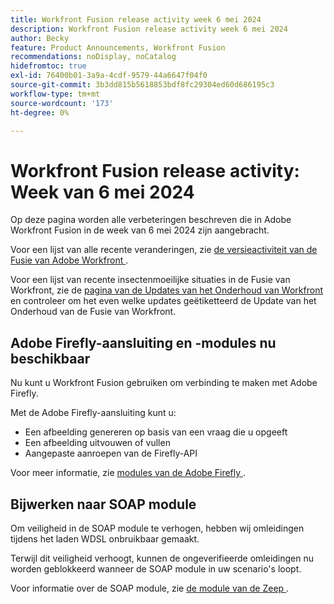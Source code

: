 ```yaml
---
title: Workfront Fusion release activity week 6 mei 2024
description: Workfront Fusion release activity week 6 mei 2024
author: Becky
feature: Product Announcements, Workfront Fusion
recommendations: noDisplay, noCatalog
hidefromtoc: true
exl-id: 76400b01-3a9a-4cdf-9579-44a6647f04f0
source-git-commit: 3b3dd815b5618853bdf8fc29304ed60d686195c3
workflow-type: tm+mt
source-wordcount: '173'
ht-degree: 0%

---
```


# Workfront Fusion release activity: Week van 6 mei 2024

Op deze pagina worden alle verbeteringen beschreven die in Adobe Workfront Fusion in de week van 6 mei 2024 zijn aangebracht.

Voor een lijst van alle recente veranderingen, zie [ de versieactiviteit van de Fusie van Adobe Workfront ](../../../product-announcements/product-releases/fusion-release-activity/fusion-release-activity.md).

Voor een lijst van recente insectenmoeilijke situaties in de Fusie van Workfront, zie de [ pagina van de Updates van het Onderhoud van Workfront ](https://experienceleague.adobe.com/docs/workfront-known-issues/releases/current-updates.html) en controleer om het even welke updates geëtiketteerd de Update van het Onderhoud van de Fusie van Workfront.

## Adobe Firefly-aansluiting en -modules nu beschikbaar

Nu kunt u Workfront Fusion gebruiken om verbinding te maken met Adobe Firefly.

Met de Adobe Firefly-aansluiting kunt u:

* Een afbeelding genereren op basis van een vraag die u opgeeft
* Een afbeelding uitvouwen of vullen
* Aangepaste aanroepen van de Firefly-API

Voor meer informatie, zie [ modules van de Adobe Firefly ](/help/quicksilver/workfront-fusion/apps-and-their-modules/adobe-firefly-modules.md).

## Bijwerken naar SOAP module

Om veiligheid in de SOAP module te verhogen, hebben wij omleidingen tijdens het laden WDSL onbruikbaar gemaakt.

Terwijl dit veiligheid verhoogt, kunnen de ongeverifieerde omleidingen nu worden geblokkeerd wanneer de SOAP module in uw scenario&#39;s loopt.

Voor informatie over de SOAP module, zie [ de module van de Zeep ](/help/quicksilver/workfront-fusion/apps-and-their-modules/soap-module.md).
